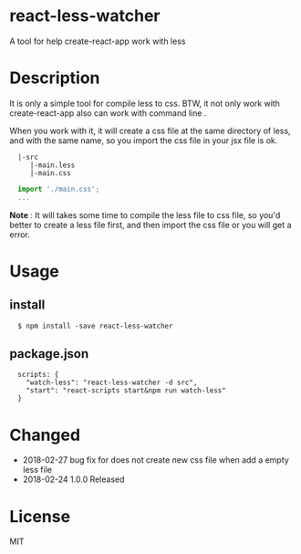 # react-less-watcher
A tool for help create-react-app work with less

# Description
It is only a simple tool for compile less to css. BTW, it not only work with create-react-app also can work with command line .<br/>

When you work with it, it will create a css file at the same directory of less, and with the same name, so you import the css file in your jsx file is ok.

```
  |-src
     |-main.less
     |-main.css
```

```jsx
  import './main.css';
  ...
```

**Note** : It will takes some time to compile the less file to css file, so you'd better to create a less file first, and then import the css file or you will get a error.

# Usage

## install
```
  $ npm install -save react-less-watcher
```

## package.json
```
  scripts: {
    "watch-less": "react-less-watcher -d src",
    "start": "react-scripts start&npm run watch-less"
  }
```

# Changed
- 2018-02-27 bug fix for does not create new css file when add a empty less file
- 2018-02-24 1.0.0 Released

# License
MIT
